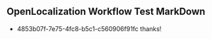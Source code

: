 ## OpenLocalization Workflow Test MarkDown
* 4853b07f-7e75-4fc8-b5c1-c560906f91fc thanks!

<!--HONumber=Jul16_HO2-->


